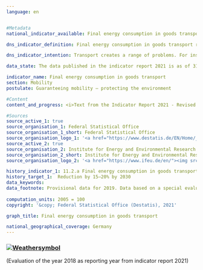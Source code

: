 ```yaml
---
language: en    


#Metadata    
national_indicator_available: Final energy consumption in goods transport    

dns_indicator_definition: Final energy consumption in goods transport represents the energy consumption for the transport of goods within Germany via inland waterways, by rail and by road.    

dns_indicator_intention: Transport creates a range of problems. For instance, noise and air pollution impair quality of life, especially in cities, and traffic-related emissions contribute to climate change. The emission of harmful greenhouse gases is closely linked to the energy consumed for transport purposes.<br><br>The aim is to reduce final energy consumption in goods transport by 15 to 20% by 2030.    

data_state: The data published in the indicator report 2021 is as of 31.12.2020. The data shown on the DNS-Online-Platform is updated regularly, so that more current data may be available online than published in the indicator report 2021.    

indicator_name: Final energy consumption in goods transport    
section: Mobility    
postulate: Guaranteeing mobility – protecting the environment    

#Content    
content_and_progress: <i>Text from the Indicator Report 2021 - Revised translation</i><br><br>The data regarding domestic final energy consumption originates from the TREMOD (Transport Emissions Estimation Model) database at the Institute for Energy and Environmental Research. TREMOD is a model for evaluating transport emissions. The data record fuel consumption within Germany irrespective of where refuelling takes place. “Final energy” refers to that part of the total energy used that is directly consumed in transport. It does not cover the conversion losses that arise during the production of fuels or any pipeline losses that may occur.<br><br>TREMOD also supplies the goods transport volumes which are used to calculate the specific energy consumption of this sector. Air freight transport is not included, as it accounts for negligibly small volumes.<br><br>By definition, the indicator for final energy consumption in goods transport refers to consumption within Germany. It gives only an inadequate reflection of the German economy’s increasingly complex international ties in a globalised world. As a result, transport flows and the associated energy consumption that arises due to German exports and imports are not included.<br><br>The energy-consumption data presented here is supplemented by energy efficiency, or energy consumed per tonne-kilometre. The number of tonne-kilometres provides information about the extent to which transport intensity or the distance per transported tonne changes.<br><br>Contrary to the German Government’s target, final energy consumption for the carriage of goods was 6.2% higher in 2018 compared with 2005. Goods thereby accounted for almost 30% of total final energy consumption in the transport sector. The sharp increase can be attributed primarily to freight transport by road. Final energy consumption in road goods transport increased by 7.8% during this period, while consumption for rail and inland shipping was significantly reduced (-5.3% and -26.7% respectively).<br><br>During the same period, goods transport volumes increased by 22.0%. In conjunction with comparable energy consumption in 2005 and 2018, this means a significant increase in efficiency of 13.0% during that time.<br><br>During the economic crisis of 2009, price-adjusted gross value added in the manufacturing industry suffered a particularly sharp decline of just under 20%. This heavy loss particularly affected the transport sector, which reacts directly to increases and falls in the production of goods. The resultant decrease in the utilisation of transport capacity explains why average energy consumption per tonne-kilometre rose slightly despite the sharp fall in overall energy consumption in absolute terms during the crisis years.<br><br>Besides the more short-term consequences of the economic crisis of 2009, a number of long-term ramifications also affected the development of final energy consumption in goods transport during the 2005 to 2018 review period. For instance, there was a decrease in the average number of manufacturing steps a company performs, something that is normally associated with greater transport volumes because companies procure more intermediate goods from domestic and international suppliers. Furthermore, the average distance between where goods are manufactured and where they are used increased, which also caused transport volumes to rise. These effects are countered by a shift towards a less material-intensive pattern of demand (e.g. increasing demand for services). The resulting change in the composition of goods volumes dampened the increase in transport-related energy consumption.    

#Sources    
source_active_1: true
source_organisation_1: Federal Statistical Office
source_organisation_1_short: Federal Statistical Office
source_organisation_logo_1: '<a href="https://www.destatis.de/EN/Home/_node.html"><img src="https://g205sdgs.github.io/sdg-indicators/public/LogosEn/destatis.png" alt=" Federal Statistical Office" title="Click here to visit the homepage of the organization" style="border: transparent"/></a>'
source_active_2: true
source_organisation_2: Institute for Energy and Environmental Research
source_organisation_2_short: Institute for Energy and Environmental Research
source_organisation_logo_2: '<a href="https://www.ifeu.de/en/"><img src="https://g205sdgs.github.io/sdg-indicators/public/LogosEn/ifeu.png" alt=" Institute for Energy and Environmental Research" title="Click here to visit the homepage of the organization" style="border: transparent"/></a>'    

history_indicator_1: 11.2.a Final energy consumption in goods transport                    
history_target_1:  Reduction by 15–20% by 2030    
data_keywords:    
data_footnote: Provisional data for 2019. Data based on a special evaluation.    
    
computation_units: 2005 = 100    
copyright: '&copy; Federal Statistical Office (Destatis), 2021'    

graph_title: Final energy consumption in goods transport    

national_geographical_coverage: Germany    
---    
```

<div>
  <div class="my-header">
    <h3>
      <a href="https://sustainabledevelopment-deutschland.github.io/en/status/"><img src="https://g205sdgs.github.io/sdg-indicators/public/Wettersymbole/Blitz.png" title="The indicator is not moving in the right direction so that the gap to the target value is widening" alt="Weathersymbol" />
      </a>
    </h3>
  </div>
  <div class="my-header-note">
    <span> (Evaluation of the year 2018 as reporting year from indicator report 2021)</span>
  </div>
</div>